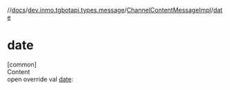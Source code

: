 //[docs](../../../index.md)/[dev.inmo.tgbotapi.types.message](../index.md)/[ChannelContentMessageImpl](index.md)/[date](date.md)



# date  
[common]  
Content  
open override val [date](date.md):   



